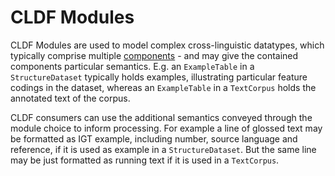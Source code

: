 # CLDF Modules

CLDF Modules are used to model complex cross-linguistic datatypes, which typically comprise
multiple [components](../components) - and may give the contained components particular semantics.
E.g. an `ExampleTable` in a `StructureDataset` typically holds examples, illustrating particular
feature codings in the dataset, whereas an `ExampleTable` in a `TextCorpus` holds the annotated
text of the corpus.

CLDF consumers can use the additional semantics conveyed through the module choice to inform
processing. For example a line of glossed text may be formatted as IGT example, including number, source
language and reference, if it is used as example in a `StructureDataset`. But the same line may be
just formatted as running text if it is used in a `TextCorpus`.
